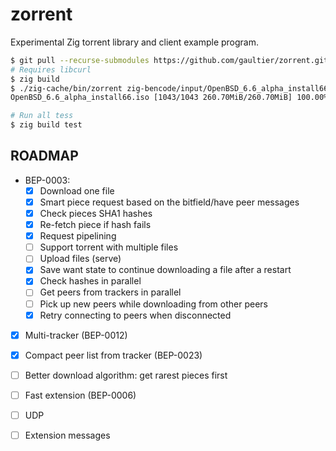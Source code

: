 # zorrent
Experimental Zig torrent library and client example program.

```sh
$ git pull --recurse-submodules https://github.com/gaultier/zorrent.git
# Requires libcurl
$ zig build
$ ./zig-cache/bin/zorrent zig-bencode/input/OpenBSD_6.6_alpha_install66.iso-2019-10-16-1254.torrent
OpenBSD_6.6_alpha_install66.iso [1043/1043 260.70MiB/260.70MiB] 100.00%

# Run all tess
$ zig build test
```

## ROADMAP

- BEP-0003:
  * [x] Download one file
  * [x] Smart piece request based on the bitfield/have peer messages
  * [x] Check pieces SHA1 hashes
  * [x] Re-fetch piece if hash fails
  * [x] Request pipelining
  * [ ] Support torrent with multiple files
  * [ ] Upload files (serve)
  * [x] Save want state to continue downloading a file after a restart
  * [x] Check hashes in parallel
  * [ ] Get peers from trackers in parallel
  * [ ] Pick up new peers while downloading from other peers
  * [x] Retry connecting to peers when disconnected
- [x] Multi-tracker (BEP-0012)
- [x] Compact peer list from tracker (BEP-0023)
- [ ] Better download algorithm: get rarest pieces first
- [ ] Fast extension (BEP-0006)
- [ ] UDP
- [ ] Extension messages

